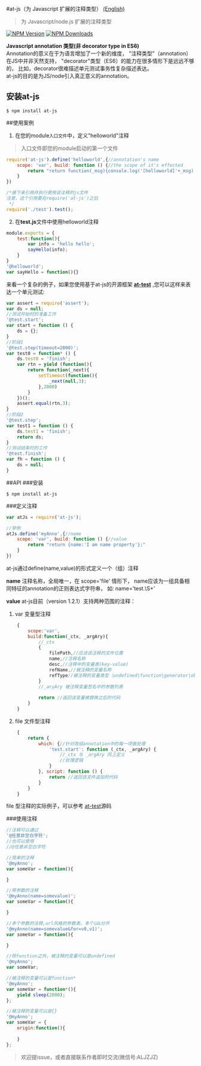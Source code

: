 #at-js（为 Javascript 扩展的注释类型）
 [(English)](./readme-en.md)
>为 Javascript/node.js 扩展的注释类型

[![NPM Version][npm-image]][npm-url]
[![NPM Downloads][downloads-image]][downloads-url]


**Javascript annotation 类型(非 decorator type in ES6)**  
Annotation的意义在于为语言增加了一个新的维度，
"注释类型"（annotation）在JS中并非天然支持，
"decorator"类型（ES6）的能力在很多情形下是远远不够的，
比如，decorator很难描述单元测试事务性复杂描述表达。  
at-js的目的是为JS/node引入真正意义的annotation。

## 安装at-js
```
$ npm install at-js
```
##使用案例
1. 在您的module`入口文件`中，定义"helloworld"注释
>入口文件即您的module启动的第一个文件
```js
require('at-js').define('helloworld',{//annotation's name
    scope: 'var', build: function () {//the scope of it's effected
        return "return function(_msg){console.log('[helloworld]'+_msg);};"//the real script
    }
})

/*接下来引用并执行使用该注释的js文件
注意，这个引用要在require('at-js')之后
 */
require('./test').test();
```
2. 在**test.js**文件中使用helloworld注释
```js
module.exports = {
    test:function(){
        var info = 'hello hello';
        sayHello(info);
    }
}
'@helloworld';
var sayHello = function(){}
```

来看一个复杂的例子，如果您使用基于at-js的开源框架 **[at-test](https://github.com/CheMingjun/at-test)**
,您可以这样来表达一个单元测试:

```js
var assert = require('assert');
var ds = null;
//测试开始时的准备工作
'@test.start';
var start = function () {
    ds = {};
}
//阶段1
'@test.step(timeout=2000)';
var test0 = function* () {
    ds.test0 = 'finish';
    var rtn = yield (function(){
        return function(_next){
            setTimeout(function(){
                _next(null,3);
            },2000)
        }
    })();
    assert.equal(rtn,3);
}
//阶段2
'@test.step';
var test1 = function () {
    ds.test1 = 'finish';
    return ds;
}
//测试结束时的工作
'@test.finish';
var fh = function () {
    ds = null;
}
```
##API
###安装
```
$ npm install at-js
```
###定义注释
```js
var atJs = require('at-js');

//举例
atJs.define('myAnno',{//name
    scope: 'var', build: function () {//value
        return "return {name:'I am name property'};"
    }
})
```
at-js通过define(name,value)的形式定义一个（组）注释

**name** 注释名称，全局唯一，在 scope='file' 情形下，
name应该为一组具备相同特征的annotation的正则表达式字符串，
如: name='test.\\S+'

**value**  at-js目前（version 1.2.1）支持两种范围的注释：

1. var 变量型注释
```js
    {
        scope:'var',
        build:function(_ctx, _argAry){
            //_ctx
            {
                filePath,//应该该注释的文件位置
                name,//注释名称
                desc,//注释中的变量表(key-value)
                refName,//被注释的变量名称
                refType//被注释的变量类型（undefined|function|generator|object）
            }
            //_aryAry 被注释变量签名中的参数列表
        
            return //返回该变量被替换之后的代码
        }
    }
```

2. file 文件型注释
```js
    {
        return {
            which: {//针对改组annotation中的每一项做处理
                'test.start': function (_ctx, _argAry) {
                    //_ctx 与 _argAry 同上定义
                    //处理逻辑
                }
            }, script: function () {
                return //返回该文件追加的代码
            }
        }
    }
```
file 型注释的实际例子，可以参考 [at-test](https://github.com/CheMingjun/at-test)源码

###使用注释
```js
//注释可以通过
'@任意非空白字符';
//也可以使用
//@任意非空白字符

//简单的注释
'@myAnno';
var someVar = function(){

}

//带参数的注释
'@myAnno(name=somevalue)';
var someVar = function(){

}

//多个参数的注释,url风格的参数表，多个以&分开
'@myAnno(name=somevalue&for=v0,v1)';
var someVar = function(){

}

//除function之外，被注释的变量可以是undefined
'@myAnno';
var someVar;

//被注释的变量可以是function* 
'@myAnno';
var someVar = function*(){
    yield sleep(2000);
};

//被注释的变量可以是{}
'@myAnno';
var someVar = {
    origin:function(){
        
    }
};
```

> 欢迎提issue，或者直接联系作者即时交流(微信号:ALJZJZ)
 
 [npm-image]: https://img.shields.io/npm/v/at-js.svg
 [npm-url]: https://npmjs.org/package/at-js
 [downloads-image]: https://img.shields.io/npm/dm/at-js.svg
 [downloads-url]: https://npmjs.org/package/at-js